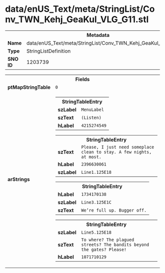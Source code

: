 <h1>data/enUS_Text/meta/StringList/Conv_TWN_Kehj_GeaKul_VLG_G11.stl</h1><table><tr><th colspan="100%">Metadata</th></tr><tr><td><b>Name</b></td><td>data/enUS_Text/meta/StringList/Conv_TWN_Kehj_GeaKul_VLG_G11.stl</td></tr><tr><td><b>Type</b></td><td>StringListDefinition</td></tr><tr><td><b>SNO ID</b></td><td>1203739</td></tr></table>

<table><tr><th colspan="100%">Fields</th></tr><tr><td><b>ptMapStringTable</b></td><td><code>0</code></td></tr><tr><td><b>arStrings</b></td><td><table><tr><th colspan="100%">StringTableEntry</th></tr><tr><td><b>szLabel</b></td><td><code>MenuLabel</code></td></tr><tr><td><b>szText</b></td><td><code>(Listen)</code></td></tr><tr><td><b>hLabel</b></td><td><code>4215274549</code></td></tr></table>


<table><tr><th colspan="100%">StringTableEntry</th></tr><tr><td><b>szText</b></td><td><code>Please, I just need someplace clean to stay. A few nights, at most.</code></td></tr><tr><td><b>hLabel</b></td><td><code>2396630061</code></td></tr><tr><td><b>szLabel</b></td><td><code>Line1.125E18</code></td></tr></table>


<table><tr><th colspan="100%">StringTableEntry</th></tr><tr><td><b>hLabel</b></td><td><code>1734170138</code></td></tr><tr><td><b>szLabel</b></td><td><code>Line3.125E1C</code></td></tr><tr><td><b>szText</b></td><td><code>We’re full up. Bugger off.</code></td></tr></table>


<table><tr><th colspan="100%">StringTableEntry</th></tr><tr><td><b>szLabel</b></td><td><code>Line5.125E18</code></td></tr><tr><td><b>szText</b></td><td><code>To where? The plagued streets? The bandits beyond the gates? Please!</code></td></tr><tr><td><b>hLabel</b></td><td><code>1071710129</code></td></tr></table>


</td></tr></table>

